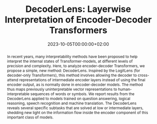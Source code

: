 ---
# Documentation: https://sourcethemes.com/academic/docs/managing-content/

title: "DecoderLens: Layerwise Interpretation of Encoder-Decoder Transformers"
authors: [Anna Langedijk, Hosein Mohebbi, Gabriele Sarti, Willem Zuidema, Jaap Jumelet]
date: 2023-10-05T00:00:00+02:00
doi: ""

# Schedule page publish date (NOT publication's date).
publishDate: 2023-10-05T00:00:00+02:00

# Publication type.
# Legend: 0 = Uncategorized; 1 = Conference paper; 2 = Journal article;
# 3 = Preprint / Working Paper; 4 = Report; 5 = Book; 6 = Book section;
# 7 = Thesis; 8 = Patent
publication_types: ["3"]

# Publication name and optional abbreviated publication name.
publication: "Arxiv Preprint"
publication_short: "Arxiv"

abstract: "In recent years, many interpretability methods have been proposed to help interpret the internal states of Transformer-models, at different levels of precision and complexity. Here, to analyze encoder-decoder Transformers, we propose a simple, new method: DecoderLens. Inspired by the LogitLens (for decoder-only Transformers), this method involves allowing the decoder to cross-attend representations of intermediate encoder layers instead of using the final encoder output, as is normally done in encoder-decoder models. The method thus maps previously uninterpretable vector representations to human-interpretable sequences of words or symbols. We report results from the DecoderLens applied to models trained on question answering, logical reasoning, speech recognition and machine translation. The DecoderLens reveals several specific subtasks that are solved at low or intermediate layers, shedding new light on the information flow inside the encoder component of this important class of models. "

# Summary. An optional shortened abstract.
summary: "We propose DecoderLens, a method to evaluate the iterative refinement of representations in encoder-decoder Transformer models."

tags: [Natural Language Processing, Deep Learning, Interpretability, Machine Translation, Automatic Speech Recognition, Question Answering, Logical Reasoning]
categories: [Natural Language Processing]
featured: false

# Custom links (optional).
#   Uncomment and edit lines below to show custom links.
# links:
# - name: Follow
#   url: https://twitter.com
#   icon_pack: fab
#   icon: twitter
links:
- name: ArXiv
  url: https://arxiv.org/abs/2310.03686
  icon_pack: fas
  icon: file-contract
- name: Hugging Face
  url: https://huggingface.co/papers/2310.03686
  icon: codepen
  icon_pack: fab

url_pdf: https://arxiv.org/pdf/2310.03686.pdf
url_code:
url_dataset:
url_poster:
url_project:
url_slides:
url_source:
url_video:

# Featured image
# To use, add an image named `featured.jpg/png` to your page's folder. 
# Focal points: Smart, Center, TopLeft, Top, TopRight, Left, Right, BottomLeft, Bottom, BottomRight.
image:
  caption: ""
  focal_point: ""
  preview_only: false

# Associated Projects (optional).
#   Associate this publication with one or more of your projects.
#   Simply enter your project's folder or file name without extension.
#   E.g. `internal-project` references `content/project/internal-project/index.md`.
#   Otherwise, set `projects: []`.
projects: []

# Slides (optional).
#   Associate this publication with Markdown slides.
#   Simply enter your slide deck's filename without extension.
#   E.g. `slides: "example"` references `content/slides/example/index.md`.
#   Otherwise, set `slides: ""`.
slides: ""
---